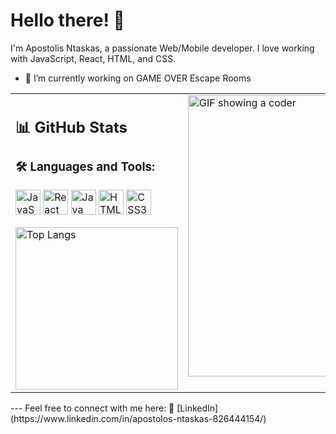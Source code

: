# Hello there! 👋

I'm Apostolis Ntaskas, a passionate Web/Mobile developer. I love working with JavaScript, React, HTML, and CSS.
- 🔭 I’m currently working on GAME OVER Escape Rooms
<table width="100%">
  <tr>
    <td valign="top">

## 📊 GitHub Stats

### 🛠️ Languages and Tools:
<p>
    <a href="#"><img src="https://cdn.jsdelivr.net/gh/devicons/devicon/icons/javascript/javascript-original.svg" alt="JavaScript" width="40"></a>
    <a href="#"><img src="https://cdn.jsdelivr.net/gh/devicons/devicon/icons/react/react-original-wordmark.svg" alt="React" width="40"></a>
    <a href="#"><img src="https://cdn.jsdelivr.net/gh/devicons/devicon/icons/java/java-original-wordmark.svg" alt="Java" width="40"></a>
    <a href="#"><img src="https://cdn.jsdelivr.net/gh/devicons/devicon/icons/html5/html5-original-wordmark.svg" alt="HTML5" width="40"></a>
    <a href="#"><img src="https://cdn.jsdelivr.net/gh/devicons/devicon/icons/css3/css3-original-wordmark.svg" alt="CSS3" width="40"></a>
</p>
<img src="https://github-readme-stats.vercel.app/api/top-langs/?username=ApostolisNt&layout=compact&theme=github_dark_dimmed" alt="Top Langs" width="260">

  </td>
    <td valign="top">
    
<img src="https://media.giphy.com/media/qgQUggAC3Pfv687qPC/giphy.gif" width="450" alt="GIF showing a coder">

  </td>
  </tr>
</table>
---
Feel free to connect with me here:
👔 [LinkedIn](https://www.linkedin.com/in/apostolos-ntaskas-826444154/)



<!--
**ApostolisNt/ApostolisNt** is a ✨ _special_ ✨ repository because its `README.md` (this file) appears on your GitHub profile.

Here are some ideas to get you started:

- 🔭 I’m currently working on ...
- 🌱 I’m currently learning ...
- 👯 I’m looking to collaborate on ...
- 🤔 I’m looking for help with ...
- 💬 Ask me about ...
- 📫 How to reach me: ...
- 😄 Pronouns: ...
- ⚡ Fun fact: ...
-->
